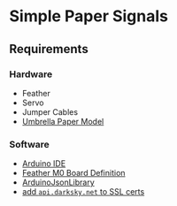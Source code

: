 # Simple Paper Signals

## Requirements

### Hardware

- Feather
- Servo
- Jumper Cables
- [Umbrella Paper Model](https://papersignals.withgoogle.com/getstarted#assemble-the-hardware)

### Software

- [Arduino IDE](https://www.arduino.cc/en/Main/Software)
- [Feather M0 Board Definition](https://learn.adafruit.com/adafruit-feather-m0-wifi-atwinc1500/setup)
- [ArduinoJsonLibrary](https://arduinojson.org)
- [add `api.darksky.net` to SSL certs](https://learn.adafruit.com/adafruit-feather-m0-wifi-atwinc1500/updating-ssl-certificates)
